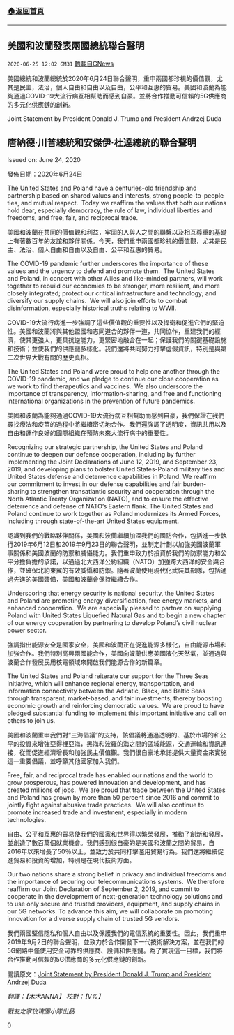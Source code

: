 ###  [:house:返回首頁](https://github.com/ourhimalayas/txt)
---

## 美國和波蘭發表兩國總統聯合聲明
`2020-06-25 12:02 GM31` [轉載自GNews](https://gnews.org/zh-hant/245263/)

美國總統和波蘭總統於2020年6月24日聯合聲明，重申兩國都珍視的價值觀，尤其是民主，法治，個人自由和自由以及自由，公平和互惠的貿易。美國和波蘭為能夠通過COVID-19大流行病互相幫助而感到自豪。並將合作推動可信賴的5G供應商的多元化供應鏈的創新。

Joint Statement by President Donald J. Trump and President Andrzej Duda

## **唐納德·川普總統和安傑伊·杜達總統的聯合聲明**

Issued on: June 24, 2020

發佈日期：2020年6月24日

The United States and Poland have a centuries-old friendship and partnership based on shared values and interests, strong people-to-people ties, and mutual respect.  Today we reaffirm the values that both our nations hold dear, especially democracy, the rule of law, individual liberties and freedoms, and free, fair, and reciprocal trade.

美國和波蘭在共同的價值觀和利益，牢固的人與人之間的聯繫以及相互尊重的基礎上有著數百年的友誼和夥伴關係。今天，我們重申兩國都珍視的價值觀，尤其是民主、法治、個人自由和自由以及自由、公平和互惠的貿易。

The COVID-19 pandemic further underscores the importance of these values and the urgency to defend and promote them.  The United States and Poland, in concert with other Allies and like-minded partners, will work together to rebuild our economies to be stronger, more resilient, and more closely integrated; protect our critical infrastructure and technology; and diversify our supply chains.  We will also join efforts to combat disinformation, especially historical truths relating to WWII.

COVID-19大流行病進一步強調了這些價值觀的重要性以及捍衛和促進它們的緊迫性。美國和波蘭將與其他盟國和志同道合的夥伴一道，共同協作，重建我們的經濟，使其更強大，更具抗逆能力，更緊密地融合在一起；保護我們的關鍵基礎設施和技術；並使我們的供應鏈多樣化。我們還將共同努力打擊虛假資訊，特別是與第二次世界大戰有關的歷史真相。

The United States and Poland were proud to help one another through the COVID-19 pandemic, and we pledge to continue our close cooperation as we work to find therapeutics and vaccines.  We also underscore the importance of transparency, information-sharing, and free and functioning international organizations in the prevention of future pandemics.

美國和波蘭為能夠通過COVID-19大流行病互相幫助而感到自豪，我們保證在我們尋找療法和疫苗的過程中將繼續密切地合作。我們還強調了透明度，資訊共用以及自由和運作良好的國際組織在預防未來大流行病中的重要性。

Recognizing our strategic partnership, the United States and Poland continue to deepen our defense cooperation, including by further implementing the Joint Declarations of June 12, 2019, and September 23, 2019, and developing plans to bolster United States-Poland military ties and United States defense and deterrence capabilities in Poland.  We reaffirm our commitment to invest in our defense capabilities and fair burden-sharing to strengthen transatlantic security and cooperation through the North Atlantic Treaty Organization (NATO), and to ensure the effective deterrence and defense of NATO’s Eastern flank.  The United States and Poland continue to work together as Poland modernizes its Armed Forces, including through state-of-the-art United States equipment.

認識到我們的戰略夥伴關係，美國和波蘭繼續加深我們的國防合作，包括進一步執行2019年6月12日和2019年9月23日的聯合聲明，並制定計劃以加強美國波蘭軍事關係和美國波蘭的防禦和威懾能力。我們重申致力於投資於我們的防禦能力和公平分擔負擔的承諾，以通過北大西洋公約組織（NATO）加強跨大西洋的安全與合作，並確保北約東翼的有效威懾和防禦。隨著波蘭使用現代化武裝其部隊，包括通過先進的美國裝備，美國和波蘭會保持繼續合作。

Underscoring that energy security is national security, the United States and Poland are promoting energy diversification, free energy markets, and enhanced cooperation.  We are especially pleased to partner on supplying Poland with United States Liquefied Natural Gas and to begin a new chapter of our energy cooperation by partnering to develop Poland’s civil nuclear power sector.

強調指出能源安全是國家安全，美國和波蘭正在促進能源多樣化，自由能源市場和加強合作。我們特別高興兩國能合作，美國向波蘭供應美國液化天然氣，並通過與波蘭合作發展民用核電領域來開啟我們能源合作的新篇章。

The United States and Poland reiterate our support for the Three Seas Initiative, which will enhance regional energy, transportation, and information connectivity between the Adriatic, Black, and Baltic Seas through transparent, market-based, and fair investments, thereby boosting economic growth and reinforcing democratic values.  We are proud to have pledged substantial funding to implement this important initiative and call on others to join us.

美國和波蘭重申我們對“三海倡議”的支持，該倡議將通過透明的、基於市場的和公平的投資來增強亞得裡亞海，黑海和波羅的海之間的區域能源，交通運輸和資訊連接，從而促進經濟增長和加強民主價值觀。我們很自豪地承諾提供大量資金來實施這一重要倡議，並呼籲其他國家加入我們。

Free, fair, and reciprocal trade has enabled our nations and the world to grow prosperous, has powered innovation and development, and has created millions of jobs.  We are proud that trade between the United States and Poland has grown by more than 50 percent since 2016 and commit to jointly fight against abusive trade practices.  We will also continue to promote increased trade and investment, especially in modern technologies.

自由、公平和互惠的貿易使我們的國家和世界得以繁榮發展，推動了創新和發展，並創造了數百萬個就業機會。我們感到很自豪的是美國和波蘭之間的貿易，自2016年以來增長了50％以上，並致力於共同打擊濫用貿易行為。我們還將繼續促進貿易和投資的增加，特別是在現代技術方面。

Our two nations share a strong belief in privacy and individual freedoms and the importance of securing our telecommunications systems.  We therefore reaffirm our Joint Declaration of September 2, 2019, and commit to cooperate in the development of next-generation technology solutions and to use only secure and trusted providers, equipment, and supply chains in our 5G networks. To advance this aim, we will collaborate on promoting innovation for a diverse supply chain of trusted 5G vendors.

我們兩國堅信隱私和個人自由以及保護我們的電信系統的重要性。因此，我們重申2019年9月2日的聯合聲明，並致力於合作開發下一代技術解決方案，並在我們的5G網路中僅使用安全可靠的供應商、設備和供應鏈。為了實現這一目標，我們將合作推動可信賴的5G供應商的多元化供應鏈的創新。

閱讀原文：[Joint Statement by President Donald J. Trump and President Andrzej Duda](https://www.whitehouse.gov/briefings-statements/joint-statement-president-donald-j-trump-president-andrzej-duda/)

*翻譯：【木木ANNA】 校對：【V%】*

*戰友之家玫瑰園小隊出品*

0
